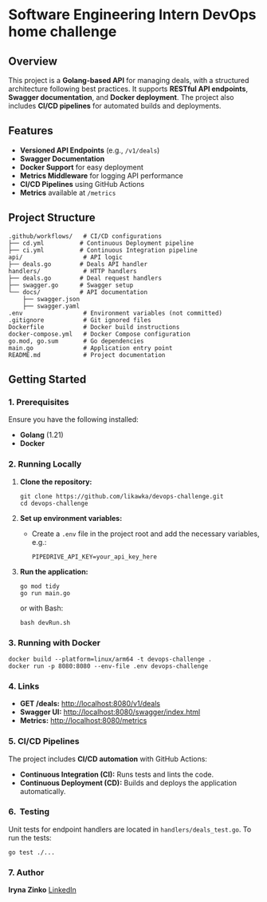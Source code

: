 # Software Engineering Intern DevOps home challenge

## Overview

This project is a **Golang-based API** for managing deals, with a structured architecture following best practices. It supports **RESTful API endpoints**, **Swagger documentation**, and **Docker deployment**. The project also includes **CI/CD pipelines** for automated builds and deployments.

## Features

* **Versioned API Endpoints** (e.g., `/v1/deals`)
* **Swagger Documentation**
* **Docker Support** for easy deployment
* **Metrics Middleware** for logging API performance
* **CI/CD Pipelines** using GitHub Actions
* **Metrics** available at `/metrics`

## Project Structure

```
.github/workflows/   # CI/CD configurations
├── cd.yml          # Continuous Deployment pipeline
├── ci.yml          # Continuous Integration pipeline
api/                 # API logic
├── deals.go        # Deals API handler
handlers/            # HTTP handlers
├── deals.go        # Deal request handlers
├── swagger.go      # Swagger setup
└── docs/           # API documentation
    ├── swagger.json
    ├── swagger.yaml
.env                 # Environment variables (not committed)
.gitignore           # Git ignored files
Dockerfile           # Docker build instructions
docker-compose.yml   # Docker Compose configuration
go.mod, go.sum       # Go dependencies
main.go              # Application entry point
README.md            # Project documentation
```

## Getting Started

### 1. Prerequisites

Ensure you have the following installed:

* **Golang** (1.21)
* **Docker**

### 2. Running Locally

1. **Clone the repository:**

   ```
   git clone https://github.com/likawka/devops-challenge.git
   cd devops-challenge
   ```
2. **Set up environment variables:**

   * Create a `.env` file in the project root and add the necessary variables, e.g.:
     ```
     PIPEDRIVE_API_KEY=your_api_key_here
     ```
3. **Run the application:**

   ```
   go mod tidy
   go run main.go
   ```

   or with Bash:

   ```
   bash devRun.sh
   ```

### 3. Running with Docker

```
docker build --platform=linux/arm64 -t devops-challenge .
docker run -p 8080:8080 --env-file .env devops-challenge
```

### 4. Links

* **GET /deals:** [http://localhost:8080/v1/deals](http://localhost:8080/deals)
* **Swagger UI:** [http://localhost:8080/swagger/index.html](http://localhost:8080/swagger/index.html)
* **Metrics:** [http://localhost:8080/metrics](http://localhost:8080/metrics)

### 5. CI/CD Pipelines

The project includes **CI/CD automation** with GitHub Actions:

* **Continuous Integration (CI):** Runs tests and lints the code.
* **Continuous Deployment (CD):** Builds and deploys the application automatically.

### 6.  Testing

Unit tests for endpoint handlers are located in `handlers/deals_test.go`. To run the tests:

```shell
go test ./...
```

### 7. Author

**Iryna Zinko**
[LinkedIn](https://www.linkedin.com/in/iryna-zinko-143a4125b/)

